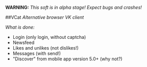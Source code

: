 **WARNING:** _This soft is in alpha stage! Expect bugs and crashes!_

##VCat
*Alternative browser VK client*

*What is done:*
- Login (only login, without captcha)
- Newsfeed
- Likes and unlikes (not dislikes!)
- Messages (with send!)
- "Discover" from mobile app version 5.0+ (why not?)
